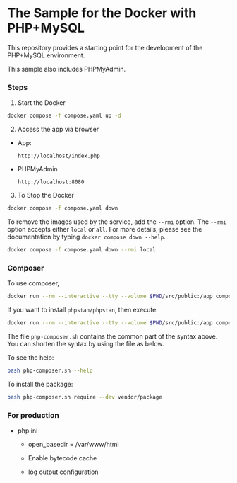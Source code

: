 
# The Sample for the Docker with PHP+MySQL

This repository provides a starting point for the development of the PHP+MySQL environment.

This sample also includes PHPMyAdmin.

### Steps

1. Start the Docker

```bash
docker compose -f compose.yaml up -d
```

2. Access the app via browser

- App:

  `http://localhost/index.php`

- PHPMyAdmin

  `http://localhost:8080`


3. To Stop the Docker

```bash
docker compose -f compose.yaml down
```

To remove the images used by the service, add the `--rmi` option. The `--rmi` option accepts either `local` or `all`. For more details, please see the documentation by typing `docker compose down --help`.

```bash
docker compose -f compose.yaml down --rmi local
```

### Composer

To use composer,

```bash
docker run --rm --interactive --tty --volume $PWD/src/public:/app composer require --dev verndor/package
```

If you want to install `phpstan/phpstan`, then execute:

```bash
docker run --rm --interactive --tty --volume $PWD/src/public:/app composer require --dev phpstan/phpstan
```

The file `php-composer.sh` contains the common part of the syntax above. You can shorten the syntax by using the file as below.

To see the help:

```bash
bash php-composer.sh --help
```

To install the package:

```bash
bash php-composer.sh require --dev vendor/package
```

### For production

- php.ini

  - open_basedir = /var/www/html

  - Enable bytecode cache

  - log output configuration
